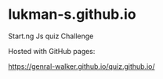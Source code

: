 # lukman-s.github.io
Start.ng Js quiz Challenge

Hosted with GitHub pages:

https://genral-walker.github.io/quiz.github.io/
